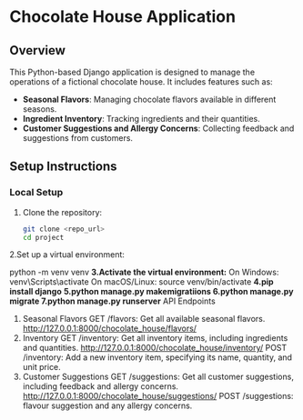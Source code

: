# Chocolate House Application

## Overview
This Python-based Django application is designed to manage the operations of a fictional chocolate house. It includes features such as:
- **Seasonal Flavors**: Managing chocolate flavors available in different seasons.
- **Ingredient Inventory**: Tracking ingredients and their quantities.
- **Customer Suggestions and Allergy Concerns**: Collecting feedback and suggestions from customers.

## Setup Instructions

### Local Setup
1. Clone the repository:
   
   ```bash
   git clone <repo_url>
   cd project
2.Set up a virtual environment:

python -m venv venv
**3.Activate the virtual environment:**
On Windows:
venv\Scripts\activate
On macOS/Linux:
source venv/bin/activate
**4.pip install django**
**5.python manage.py makemigratiions
6.python manage.py migrate
7.python manage.py runserver**
API Endpoints
1. Seasonal Flavors
GET /flavors: Get all available seasonal flavors.
http://127.0.0.1:8000/chocolate_house/flavors/
2. Inventory
GET /inventory: Get all inventory items, including ingredients and quantities.
   http://127.0.0.1:8000/chocolate_house/inventory/
POST /inventory: Add a new inventory item, specifying its name, quantity, and unit price.
3. Customer Suggestions
GET /suggestions: Get all customer suggestions, including feedback and allergy concerns.
http://127.0.0.1:8000/chocolate_house/suggestions/
POST /suggestions: flavour suggestion and any allergy concerns.
